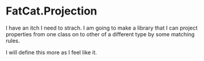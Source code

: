 # FatCat.Projection

I have an itch I need to strach.  I am going to make a library that I can project properties from one class on to other of a different type by some matching rules.

I will define this more as I feel like it.
